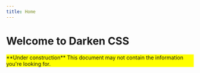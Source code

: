 ```yaml
---
title: Home
---
```


# Welcome to Darken CSS

<div style="background-color: yellow">
  **Under construction**
  This document may not contain the information you're looking for.
  </div>
